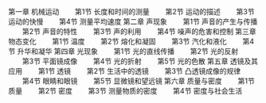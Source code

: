 第一章 机械运动
　　第1节 长度和时间的测量
　　第2节 运动的描述
　　第3节 运动的快慢
　　第4节 测量平均速度
第二章 声现象
　　第1节 声音的产生与传播
　　第2节 声音的特性
　　第3节 声的利用
　　第4节 噪声的危害和控制
第三章 物态变化
　　第1节 温度
　　第2节 熔化和凝固
　　第3节 汽化和液化
　　第4节 升华和凝华
第四章 光现象
　　第1节 光的直线传播
　　第2节 光的反射
　　第3节 平面镜成像
　　第4节 光的折射
　　第5节 光的色散
第五章 透镜及其应用
　　第1节 透镜
　　第2节 生活中的透镜
　　第3节 凸透镜成像的规律
　　第4节 眼睛和眼镜
　　第5节 显微镜和望远镜
第六章 质量与密度
　　第1节 质量
　　第2节 密度
　　第3节 测量物质的密度
　　第4节 密度与社会生活